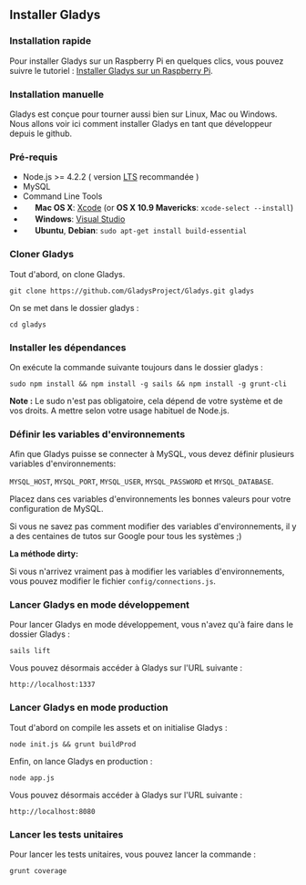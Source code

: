 ## Installer Gladys

### Installation rapide

Pour installer Gladys sur un Raspberry Pi en quelques clics, vous pouvez suivre le tutoriel : [Installer Gladys sur un Raspberry Pi](https://gladysproject.com/fr/installation).

### Installation manuelle

Gladys est conçue pour tourner aussi bien sur Linux, Mac ou Windows.
Nous allons voir ici comment installer Gladys en tant que développeur depuis le github.

### Pré-requis

- Node.js >= 4.2.2 ( version [LTS](https://nodejs.org/en/) recommandée )
- MySQL
- Command Line Tools
 - <img src="https://developer.gladysproject.com/assets/images/documentation/apple.gif" height="17">&nbsp;**Mac OS X**: [Xcode](https://itunes.apple.com/us/app/xcode/id497799835?mt=12) (or **OS X 10.9 Mavericks**: `xcode-select --install`)
 - <img src="https://developer.gladysproject.com/assets/images/documentation/windows.jpg" height="17">&nbsp;**Windows**: [Visual Studio](http://www.visualstudio.com/downloads/download-visual-studio-vs#d-express-windows-8)
 - <img src="https://developer.gladysproject.com/assets/images/documentation/ubuntu.jpg" height="17">&nbsp;**Ubuntu**, **Debian**: `sudo apt-get install build-essential`

### Cloner Gladys

Tout d'abord, on clone Gladys.

```
git clone https://github.com/GladysProject/Gladys.git gladys
```

On se met dans le dossier gladys : 

```
cd gladys
```


### Installer les dépendances

On exécute la commande suivante toujours dans le dossier gladys : 

```
sudo npm install && npm install -g sails && npm install -g grunt-cli
``` 

**Note :** Le sudo n'est pas obligatoire, cela dépend de votre système et de vos droits. A mettre selon votre usage habituel de Node.js.

### Définir les variables d'environnements

Afin que Gladys puisse se connecter à MySQL, vous devez définir plusieurs variables d'environnements: 

`MYSQL_HOST`, `MYSQL_PORT`, `MYSQL_USER`, `MYSQL_PASSWORD` et `MYSQL_DATABASE`.

Placez dans ces variables d'environnements les bonnes valeurs pour votre configuration de MySQL.

Si vous ne savez pas comment modifier des variables d'environnements, il y a des centaines de tutos sur Google pour tous les systèmes ;)

**La méthode dirty:**

Si vous n'arrivez vraiment pas à modifier les variables d'environnements, vous pouvez modifier le fichier `config/connections.js`.


### Lancer Gladys en mode développement

Pour lancer Gladys en mode développement, vous n'avez qu'à faire dans le dossier Gladys :

```
sails lift
```

Vous pouvez désormais accéder à Gladys sur l'URL suivante :

```
http://localhost:1337
```

### Lancer Gladys en mode production


Tout d'abord on compile les assets et on initialise Gladys :

```
node init.js && grunt buildProd
```

Enfin, on lance Gladys en production :

```
node app.js
```

Vous pouvez désormais accéder à Gladys sur l'URL suivante :

```
http://localhost:8080
```


### Lancer les tests unitaires

Pour lancer les tests unitaires, vous pouvez lancer la commande : 

```
grunt coverage
```
